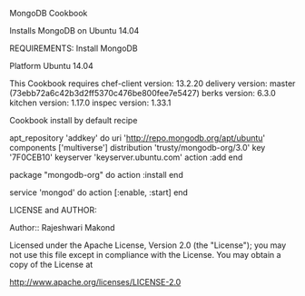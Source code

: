 MongoDB Cookbook

Installs MongoDB on Ubuntu 14.04


REQUIREMENTS:
Install MongoDB

Platform
Ubuntu 14.04

This Cookbook requires
chef-client version: 13.2.20
delivery version: master (73ebb72a6c42b3d2ff5370c476be800fee7e5427)
berks version: 6.3.0
kitchen version: 1.17.0
inspec version: 1.33.1
	
Cookbook install by default recipe

apt_repository 'addkey' do
  uri 'http://repo.mongodb.org/apt/ubuntu'
  components ['multiverse']
  distribution 'trusty/mongodb-org/3.0'
  key '7F0CEB10'
  keyserver 'keyserver.ubuntu.com'
  action :add
end

package "mongodb-org" do
  action :install
end

service 'mongod' do
   action [:enable, :start]
end


LICENSE and AUTHOR:

Author:: Rajeshwari Makond

Licensed under the Apache License, Version 2.0 (the "License"); you may not use this file except in compliance with the License. You may obtain a copy of the License at

http://www.apache.org/licenses/LICENSE-2.0
